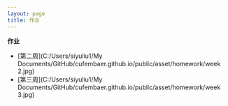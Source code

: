 ```yaml
---
layout: page
title: 作业
---
```



**作业**

- [第二周](C:/Users/siyuliu1/My Documents/GitHub/cufembaer.github.io/public/asset/homework/week 2.jpg)
- [第三周](C:/Users/siyuliu1/My Documents/GitHub/cufembaer.github.io/public/asset/homework/week 3.jpg)